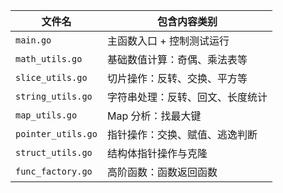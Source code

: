 | 文件名           | 包含内容类别                   |
|------------------|-------------------------------|
| `main.go`        | 主函数入口 + 控制测试运行      |
| `math_utils.go`  | 基础数值计算：奇偶、乘法表等   |
| `slice_utils.go` | 切片操作：反转、交换、平方等   |
| `string_utils.go`| 字符串处理：反转、回文、长度统计 |
| `map_utils.go`   | Map 分析：找最大键             |
| `pointer_utils.go`| 指针操作：交换、赋值、逃逸判断 |
| `struct_utils.go`| 结构体指针操作与克隆           |
| `func_factory.go`| 高阶函数：函数返回函数         |
